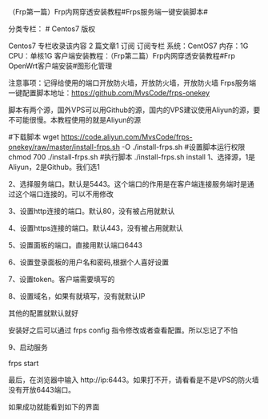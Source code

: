（Frp第一篇）Frp内网穿透安装教程#Frps服务端一键安装脚本#

分类专栏： # Centos7
版权

Centos7
专栏收录该内容
2 篇文章1 订阅
订阅专栏
系统：CentOS7
内存：1G
CPU：单核1G
客户端安装教程：（Frp第二篇）Frp内网穿透安装教程#Frp OpenWrt客户端安装#图形化管理

注意事项：记得给使用的端口开放防火墙，开放防火墙，开放防火墙
Frps服务端一键配置脚本地址：https://github.com/MvsCode/frps-onekey

脚本有两个源，国外VPS可以用Github的源，国内的VPS建议使用Aliyun的源，要不可能很慢。本教程使用的就是Aliyun的源

#下载脚本
wget https://code.aliyun.com/MvsCode/frps-onekey/raw/master/install-frps.sh -O ./install-frps.sh
#设置脚本运行权限
chmod 700 ./install-frps.sh
#执行脚本
./install-frps.sh install
1、选择源，1是Aliyun，2是Github。我们选1



2、选择服务端口。默认是5443。这个端口的作用是在客户端连接服务端时是通过这个端口连接的。可以不用修改



3、设置http连接的端口。默认80，没有被占用就默认



4、设置https连接的端口。默认443，没有被占用就默认



5、设置面板的端口。直接用默认端口6443



6、设置登录面板的用户名和密码,根据个人喜好设置





7、设置token。客户端需要填写的



8、设置域名，如果有就填写，没有就默认IP



其他的配置就默认就好

安装好之后可以通过 frps config 指令修改或者查看配置。所以忘记了不怕

9、启动服务

frps start


最后，在浏览器中输入 http://ip:6443。如果打不开，请看看是不是VPS的防火墙没有开放6443端口。

如果成功就能看到如下的界面



 